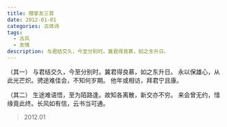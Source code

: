 ```yaml
---
title: 赠挚友三首
date: 2012-01-01
categories: 古体诗
tags:
  - 古风
  - 友情
description: 与君结交久，今至分别时。冀君得良慕，如之东升日。
---
```


（其一）
与君结交久，今至分别时。冀君得良慕，如之东升日。
永以保雄心，从此光芒炽。骋途难佳会，不知何岁期。
他年或相访，拜君宁且康。

（其二）
生途难语悟，至为陌路逢。故知各离散，新交亦不穷。
来会曾无约，惜缘竟此终。长风如有信，云书当可通。

> 2012.01